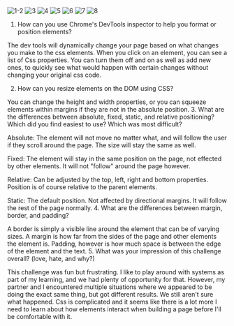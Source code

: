 ![1-2](/imgs/1-2.png "1")
![3](/imgs/3.png "1")
![4](/imgs/4.png "1")
![5](/imgs/5.png "1")
![6](/imgs/6.png "1")
![7](/imgs/7.png "1")
![8](/imgs/8.png "1")

1. How can you use Chrome's DevTools inspector to help you format or position elements?

The dev tools will dynamically change your page based on what changes you make to the css elements. When you click on an element, you can see a list of Css properties. You can turn them off and on as well as add new ones, to quickly see what would happen with certain changes without changing your original css code.

2. How can you resize elements on the DOM using CSS?

You can change the height and width properties, or you can squeeze elements within margins if they are not in the absolute position. 
3. What are the differences between absolute, fixed, static, and relative positioning? Which did you find easiest to use? Which was most difficult?

Absolute: The element will not move no matter what, and will follow the user if they scroll around the page. The size will stay the same as well.

Fixed: The element will stay in the same position on the page, not effected by other elements. It will not "follow" around the page however.

Relative: Can be adjusted by the top, left, right and bottom properties. Position is of course relative to the parent elements.

Static: The default position. Not affected by directional margins. It will follow the rest of the page normally.
4. What are the differences between margin, border, and padding?

A border is simply a visible line around the element that can be of varying sizes.  A margin is how far from the sides of the page and other elements the element is.  Padding, however is how much space is between the edge of the element and the text.
5. What was your impression of this challenge overall? (love, hate, and why?)

This challenge was fun but frustrating. I like to play around with systems as part of my learning, and we had plenty of opportunity for that. However, my partner and I encountered multiple situations where we appeared to be doing the exact same thing, but got different results.  We still aren't sure what happened. Css is complicated and it seems like there is a lot more I need to learn about how elements interact when building a page before I'll be comfortable with it.

